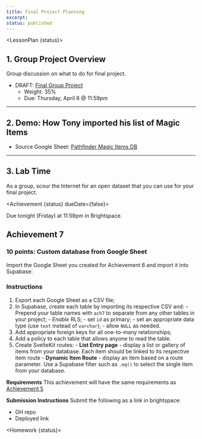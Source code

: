 ```yaml
---
title: Final Project Planning
excerpt: 
status: published
---
```

<script>
	import Homework from "$lib/components/Homework.svelte";
	import LessonPlan from "$lib/components/LessonPlan.svelte";
	import LabTime from "$lib/components/LabTime.svelte";
	import Achievement from "$lib/components/Achievement.svelte";
</script>

<LessonPlan {status}>

## 1. Group Project Overview
Group discussion on what to do for final project.
- DRAFT: [Final Group Project](/courses/cpnt-200/assessments/final-project)
    - Weight: 35%
    - Due: Thursday, April 6 @ 11:59pm

---

## 2. Demo: How Tony imported his list of Magic Items
- Source Google Sheet: [Pathfinder Magic Items DB](https://www.d20pfsrd.com/magic-items/magic-items-db/)

---

## 3. Lab Time
As a group, scour the Internet for an open dataset that you can use for your final project. 

</LessonPlan>

<Achievement {status} dueDate={false}>

Due tonight (Friday) at 11:59pm in Brightspace.

## Achievement 7
### 10 points: Custom database from Google Sheet
Import the Google Sheet you created for Achievement 6 and import it into Supabase:

### Instructions
1. Export each Google Sheet as a CSV file;
2. In Supabase, create each table by importing its respective CSV and:
		- Prepend your table names with `ach7` to separate from any other tables in your project;
		- _Enable_ RLS;
		- set `id` as primary;
		- set an appropriate data type (use `text` instead of `varchar`);
		- allow `NULL` as needed.
3. Add appropriate foreign keys for all one-to-many relationships;
4. Add a policy to each table that allows anyone to read the table.
5. Create SvelteKit routes:
		- **List Entry page** - display a list or gallery of items from your database. Each item should be linked to its respective item route
		- **Dynamic Item Route** - display an item based on a route parameter. Use a Supabase filter such as `.eq()` to select the single item from your database.

**Requirements**
This achievement will have the same requirements as [Achievement 5](/courses/cpnt-200/day-5#achievement)

**Submission Instructions**
Submit the following as a link in brightspace:
- GH repo
- Deployed link

</Achievement>

<Homework {status}>

</Homework>